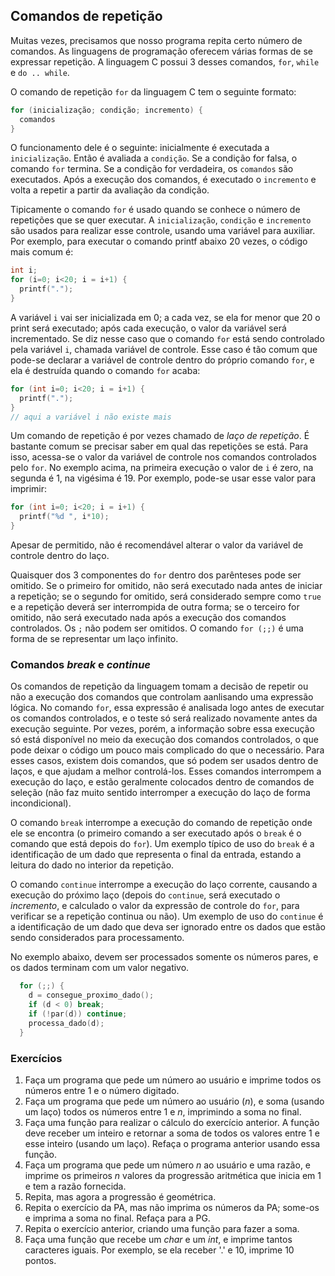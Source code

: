 ## Comandos de repetição

Muitas vezes, precisamos que nosso programa repita certo número de comandos.
As linguagens de programação oferecem várias formas de se expressar repetição.
A linguagem C possui 3 desses comandos, `for`, `while` e `do .. while`.

O comando de repetição `for` da linguagem C tem o seguinte formato:
```c
for (inicialização; condição; incremento) {
  comandos
}
```
O funcionamento dele é o seguinte: inicialmente é executada a `inicialização`.
Então é avaliada a `condição`. Se a condição for falsa, o comando `for` termina.
Se a condição for verdadeira, os `comandos` são executados.
Após a execução dos comandos, é executado o `incremento` e volta a repetir a partir da avaliação da condição.

Tipicamente o comando `for` é usado quando se conhece o número de repetições que se quer executar. 
A `inicialização`, `condição` e `incremento` são usados para realizar esse controle, usando uma variável para auxiliar.
Por exemplo, para executar o comando printf abaixo 20 vezes, o código mais comum é:
```c
int i;
for (i=0; i<20; i = i+1) {
  printf(".");
}
```
A variável `i` vai ser inicializada em 0; a cada vez, se ela for menor que 20 o print será executado; após cada execução, o valor da variável será incrementado.
Se diz nesse caso que o comando `for` está sendo controlado pela variável `i`, chamada variável de controle. Esse caso é tão comum que pode-se declarar a variável de controle dentro do próprio comando `for`, e ela é destruída quando o comando `for` acaba:
```c
for (int i=0; i<20; i = i+1) {
  printf(".");
}
// aqui a variável i não existe mais
```
Um comando de repetição é por vezes chamado de *laço de repetição*.
É bastante comum se precisar saber em qual das repetições se está.
Para isso, acessa-se o valor da variável de controle nos comandos controlados pelo `for`.
No exemplo acima, na primeira execução o valor de `i` é zero, na segunda é 1, na vigésima é 19. Por exemplo, pode-se usar esse valor para imprimir:
```c
for (int i=0; i<20; i = i+1) {
  printf("%d ", i*10);
}
```
Apesar de permitido, não é recomendável alterar o valor da variável de controle dentro do laço.

Quaisquer dos 3 componentes do `for` dentro dos parênteses pode ser omitido. Se o primeiro for omitido, não será executado nada antes de iniciar a repetição; se o segundo for omitido, será considerado sempre como `true` e a repetição deverá ser interrompida de outra forma; se o terceiro for omitido, não será executado nada após a execução dos comandos controlados. Os `;` não podem ser omitidos.
O comando `for (;;)` é uma forma de se representar um laço infinito.

### Comandos *break* e *continue*

Os comandos de repetição da linguagem tomam a decisão de repetir ou não a execução dos comandos que controlam aanlisando uma expressão lógica.
No comando `for`, essa expressão é analisada logo antes de executar os comandos controlados, e o teste só será realizado novamente antes da execução seguinte.
Por vezes, porém, a informação sobre essa execução só está disponível no meio da execução dos comandos controlados, o que pode deixar o código um pouco mais complicado do que o necessário.
Para esses casos, existem dois comandos, que só podem ser usados dentro de laços, e que ajudam a melhor controlá-los.
Esses comandos interrompem a execução do laço, e estão geralmente colocados dentro de comandos de seleção (não faz muito sentido interromper a execução do laço de forma incondicional).

O comando `break` interrompe a execução do comando de repetição onde ele se encontra (o primeiro comando a ser executado após o `break` é o comando que está depois do `for`).
Um exemplo típico de uso do `break` é a identificação de um dado que representa o final da entrada, estando a leitura do dado no interior da repetição.

O comando `continue` interrompe a execução do laço corrente, causando a execução do próximo laço (depois do `continue`, será executado o *incremento*, e calculado o valor da expressão de controle do `for`, para verificar se a repetição continua ou não).
Um exemplo de uso do `continue` é a identificação de um dado que deva ser ignorado entre os dados que estão sendo considerados para processamento.

No exemplo abaixo, devem ser processados somente os números pares, e os dados terminam com um valor negativo.
```c
  for (;;) {
    d = consegue_proximo_dado();
    if (d < 0) break;
    if (!par(d)) continue;
    processa_dado(d);
  }
```

### Exercícios

1. Faça um programa que pede um número ao usuário e imprime todos os números entre 1 e o número digitado.
2. Faça um programa que pede um número ao usuário (*n*), e soma (usando um laço) todos os números entre 1 e *n*, imprimindo a soma no final.
3. Faça uma função para realizar o cálculo do exercício anterior. A função deve receber um inteiro e retornar a soma de todos os valores entre 1 e esse inteiro (usando um laço). Refaça o programa anterior usando essa função.
4. Faça um programa que pede um número *n* ao usuário e uma razão, e imprime os primeiros *n* valores da progressão aritmética que inicia em 1 e tem a razão fornecida.
5. Repita, mas agora a progressão é geométrica.
6. Repita o exercício da PA, mas não imprima os números da PA; some-os e imprima a soma no final. Refaça para a PG.
7. Repita o exercício anterior, criando uma função para fazer a soma.
8. Faça uma função que recebe um *char* e um *int*, e imprime tantos caracteres iguais. Por exemplo, se ela receber '.' e 10, imprime 10 pontos.
